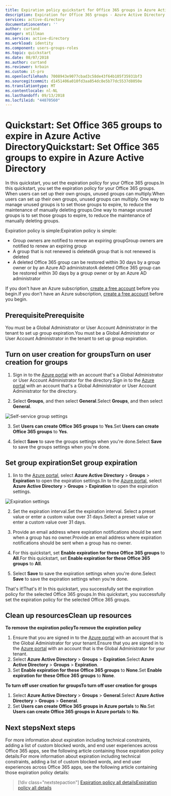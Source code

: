 ```yaml
---
title: Expiration policy quickstart for Office 365 groups in Azure Active Directory | Microsoft Docs
description: Expiration for Office 365 groups - Azure Active Directory
services: active-directory
documentationcenter: ''
author: curtand
manager: mtillman
ms.service: active-directory
ms.workload: identity
ms.component: users-groups-roles
ms.topic: quickstart
ms.date: 08/07/2018
ms.author: curtand
ms.reviewer: krbain
ms.custom: it-pro
ms.openlocfilehash: 7008943e9077cbad3c58de43f64b105f35931bf3
ms.sourcegitcommit: d1451406a010fd3aa854dc8e5b77dc5537d8050e
ms.translationtype: MT
ms.contentlocale: nl-NL
ms.lasthandoff: 09/13/2018
ms.locfileid: "44870560"
---
```

# <a name="quickstart-set-office-365-groups-to-expire-in-azure-active-directory"></a><span data-ttu-id="3c303-103">Quickstart: Set Office 365 groups to expire in Azure Active Directory</span><span class="sxs-lookup"><span data-stu-id="3c303-103">Quickstart: Set Office 365 groups to expire in Azure Active Directory</span></span>

<span data-ttu-id="3c303-104">In this quickstart, you set the expiration policy for your Office 365 groups.</span><span class="sxs-lookup"><span data-stu-id="3c303-104">In this quickstart, you set the expiration policy for your Office 365 groups.</span></span> <span data-ttu-id="3c303-105">When users can set up their own groups, unused groups can multiply.</span><span class="sxs-lookup"><span data-stu-id="3c303-105">When users can set up their own groups, unused groups can multiply.</span></span> <span data-ttu-id="3c303-106">One way to manage unused groups is to set those groups to expire, to reduce the maintenance of manually deleting groups.</span><span class="sxs-lookup"><span data-stu-id="3c303-106">One way to manage unused groups is to set those groups to expire, to reduce the maintenance of manually deleting groups.</span></span>

<span data-ttu-id="3c303-107">Expiration policy is simple:</span><span class="sxs-lookup"><span data-stu-id="3c303-107">Expiration policy is simple:</span></span>

* <span data-ttu-id="3c303-108">Group owners are notified to renew an expiring group</span><span class="sxs-lookup"><span data-stu-id="3c303-108">Group owners are notified to renew an expiring group</span></span>
* <span data-ttu-id="3c303-109">A group that is not renewed is deleted</span><span class="sxs-lookup"><span data-stu-id="3c303-109">A group that is not renewed is deleted</span></span>
* <span data-ttu-id="3c303-110">A deleted Office 365 group can be restored within 30 days by a group owner or by an Azure AD administrator</span><span class="sxs-lookup"><span data-stu-id="3c303-110">A deleted Office 365 group can be restored within 30 days by a group owner or by an Azure AD administrator</span></span>

<span data-ttu-id="3c303-111">If you don't have an Azure subscription, [create a free account](https://azure.microsoft.com/free/) before you begin.</span><span class="sxs-lookup"><span data-stu-id="3c303-111">If you don't have an Azure subscription, [create a free account](https://azure.microsoft.com/free/) before you begin.</span></span>

## <a name="prerequisite"></a><span data-ttu-id="3c303-112">Prerequisite</span><span class="sxs-lookup"><span data-stu-id="3c303-112">Prerequisite</span></span>

<span data-ttu-id="3c303-113">You must be a Global Administrator or User Account Administrator in the tenant to set up group expiration.</span><span class="sxs-lookup"><span data-stu-id="3c303-113">You must be a Global Administrator or User Account Administrator in the tenant to set up group expiration.</span></span>

## <a name="turn-on-user-creation-for-groups"></a><span data-ttu-id="3c303-114">Turn on user creation for groups</span><span class="sxs-lookup"><span data-stu-id="3c303-114">Turn on user creation for groups</span></span>

1. <span data-ttu-id="3c303-115">Sign in to the [Azure portal](https://portal.azure.com) with an account that's a Global Administrator or User Account Administrator for the directory.</span><span class="sxs-lookup"><span data-stu-id="3c303-115">Sign in to the [Azure portal](https://portal.azure.com) with an account that's a Global Administrator or User Account Administrator for the directory.</span></span>

2. <span data-ttu-id="3c303-116">Select **Groups**, and then select **General**.</span><span class="sxs-lookup"><span data-stu-id="3c303-116">Select **Groups**, and then select **General**.</span></span>
  
  ![Self-service group settings](./media/groups-quickstart-expiration/self-service-settings.png)

3. <span data-ttu-id="3c303-118">Set  **Users can create Office 365 groups** to **Yes**.</span><span class="sxs-lookup"><span data-stu-id="3c303-118">Set  **Users can create Office 365 groups** to **Yes**.</span></span>

4. <span data-ttu-id="3c303-119">Select **Save** to save the groups settings when you're done.</span><span class="sxs-lookup"><span data-stu-id="3c303-119">Select **Save** to save the groups settings when you're done.</span></span>

## <a name="set-group-expiration"></a><span data-ttu-id="3c303-120">Set group expiration</span><span class="sxs-lookup"><span data-stu-id="3c303-120">Set group expiration</span></span>

1. <span data-ttu-id="3c303-121">Iin to the [Azure portal](https://portal.azure.com), select **Azure Active Directory** > **Groups** > **Expiration** to open the expiration settings.</span><span class="sxs-lookup"><span data-stu-id="3c303-121">Iin to the [Azure portal](https://portal.azure.com), select **Azure Active Directory** > **Groups** > **Expiration** to open the expiration settings.</span></span>
  
  ![Expiration settings](./media/groups-quickstart-expiration/expiration-settings.png)

2. <span data-ttu-id="3c303-123">Set the expiration interval.</span><span class="sxs-lookup"><span data-stu-id="3c303-123">Set the expiration interval.</span></span> <span data-ttu-id="3c303-124">Select a preset value or enter a custom value over 31 days.</span><span class="sxs-lookup"><span data-stu-id="3c303-124">Select a preset value or enter a custom value over 31 days.</span></span> 

3. <span data-ttu-id="3c303-125">Provide an email address where expiration notifications should be sent when a group has no owner.</span><span class="sxs-lookup"><span data-stu-id="3c303-125">Provide an email address where expiration notifications should be sent when a group has no owner.</span></span>

4. <span data-ttu-id="3c303-126">For this quickstart, set **Enable expiration for these Office 365 groups** to **All**.</span><span class="sxs-lookup"><span data-stu-id="3c303-126">For this quickstart, set **Enable expiration for these Office 365 groups** to **All**.</span></span>

5. <span data-ttu-id="3c303-127">Select **Save** to save the expiration settings when you're done.</span><span class="sxs-lookup"><span data-stu-id="3c303-127">Select **Save** to save the expiration settings when you're done.</span></span>

<span data-ttu-id="3c303-128">That's it!</span><span class="sxs-lookup"><span data-stu-id="3c303-128">That's it!</span></span> <span data-ttu-id="3c303-129">In this quickstart, you successfully set the expiration policy for the selected Office 365 groups.</span><span class="sxs-lookup"><span data-stu-id="3c303-129">In this quickstart, you successfully set the expiration policy for the selected Office 365 groups.</span></span>

## <a name="clean-up-resources"></a><span data-ttu-id="3c303-130">Clean up resources</span><span class="sxs-lookup"><span data-stu-id="3c303-130">Clean up resources</span></span>

<span data-ttu-id="3c303-131">**To remove the expiration policy**</span><span class="sxs-lookup"><span data-stu-id="3c303-131">**To remove the expiration policy**</span></span>

1. <span data-ttu-id="3c303-132">Ensure that you are signed in to the [Azure portal](https://portal.azure.com) with an account that is the Global Administrator for your tenant.</span><span class="sxs-lookup"><span data-stu-id="3c303-132">Ensure that you are signed in to the [Azure portal](https://portal.azure.com) with an account that is the Global Administrator for your tenant.</span></span>
2. <span data-ttu-id="3c303-133">Select **Azure Active Directory** > **Groups** > **Expiration**.</span><span class="sxs-lookup"><span data-stu-id="3c303-133">Select **Azure Active Directory** > **Groups** > **Expiration**.</span></span>
3. <span data-ttu-id="3c303-134">Set **Enable expiration for these Office 365 groups** to **None**.</span><span class="sxs-lookup"><span data-stu-id="3c303-134">Set **Enable expiration for these Office 365 groups** to **None**.</span></span>

<span data-ttu-id="3c303-135">**To turn off user creation for groups**</span><span class="sxs-lookup"><span data-stu-id="3c303-135">**To turn off user creation for groups**</span></span>

1. <span data-ttu-id="3c303-136">Select **Azure Active Directory** > **Groups** > **General**.</span><span class="sxs-lookup"><span data-stu-id="3c303-136">Select **Azure Active Directory** > **Groups** > **General**.</span></span> 
2. <span data-ttu-id="3c303-137">Set **Users can create Office 365 groups in Azure portals** to **No**.</span><span class="sxs-lookup"><span data-stu-id="3c303-137">Set **Users can create Office 365 groups in Azure portals** to **No**.</span></span>

## <a name="next-steps"></a><span data-ttu-id="3c303-138">Next steps</span><span class="sxs-lookup"><span data-stu-id="3c303-138">Next steps</span></span>

<span data-ttu-id="3c303-139">For more information about expiration including technical constraints, adding a list of custom blocked words, and end user experiences across Office 365 apps, see the following article containing those expiration policy details:</span><span class="sxs-lookup"><span data-stu-id="3c303-139">For more information about expiration including technical constraints, adding a list of custom blocked words, and end user experiences across Office 365 apps, see the following article containing those expiration policy details:</span></span>

> [!div class="nextstepaction"]
> [<span data-ttu-id="3c303-140">Expiration policy all details</span><span class="sxs-lookup"><span data-stu-id="3c303-140">Expiration policy all details</span></span>](groups-lifecycle.md)
